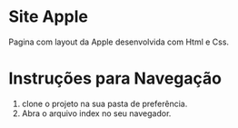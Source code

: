 #  Site Apple

Pagina com layout da  Apple desenvolvida com Html e Css.

# Instruções para Navegação

1. clone o projeto na sua pasta de preferência.
2. Abra o arquivo index no seu navegador.
